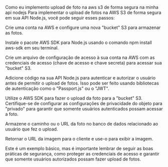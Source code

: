 Como eu implemento upload de foto na aws s3 de forma segura na minha api nodejs
Para implementar o upload de fotos na AWS S3 de forma segura em sua API Node.js, você pode seguir esses passos:

Crie uma conta na AWS e configure uma nova "bucket" S3 para armazenar as fotos.

Instale o pacote AWS SDK para Node.js usando o comando npm install aws-sdk em seu terminal.

Crie um arquivo de configuração de acesso à sua conta na AWS com as credenciais de acesso (chave de acesso e chave secreta) para acessar sua "bucket" S3.

Adicione código na sua API Node.js para autenticar e autorizar o usuário antes de permitir o upload de fotos. Isso pode ser feito usando bibliotecas de autenticação como o "Passport.js" ou o "JWT".

Utilize o AWS SDK para fazer o upload da foto para a "bucket" S3. Certifique-se de configurar as configurações de privacidade do objeto para "privado" para garantir que somente usuários autenticados possam acessar a foto.

Armazene o caminho ou o URL da foto no banco de dados relacionado ao usuário que fez o upload.

Retornar o URL da imagem para o cliente e use-o para exibir a imagem.

Este é um exemplo básico, mas é importante lembrar de seguir as boas práticas de segurança, como proteger as credenciais de acesso e garantir que somente usuários autorizados possam fazer upload de fotos.